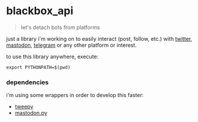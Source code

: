 # blackbox_api
> let's detach bots from platforms

just a library i'm working on to easily interact (post, follow, etc.) with [twitter](https://developer.twitter.com/en/docs/api-reference-index), [mastodon](https://docs.joinmastodon.org/), [telegram](https://core.telegram.org/bots/api) or any other platform or interest.

to use this library anywhere, execute:
```
export PYTHONPATH=$(pwd)
```

### dependencies
i'm using some wrappers in order to develop this faster:
- [tweepy](https://github.com/tweepy/tweepy)
- [mastodon.py](https://github.com/halcy/Mastodon.py)
